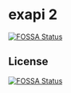 # exapi 2
[![FOSSA Status](https://app.fossa.com/api/projects/git%2Bgithub.com%2F1574242600%2Fexapi2.svg?type=shield)](https://app.fossa.com/projects/git%2Bgithub.com%2F1574242600%2Fexapi2?ref=badge_shield)




## License
[![FOSSA Status](https://app.fossa.com/api/projects/git%2Bgithub.com%2F1574242600%2Fexapi2.svg?type=large)](https://app.fossa.com/projects/git%2Bgithub.com%2F1574242600%2Fexapi2?ref=badge_large)
